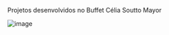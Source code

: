 Projetos desenvolvidos no Buffet Célia Soutto Mayor

![image](https://github.com/rfael5/bcsmProjects/assets/102549377/8121e654-1e60-463c-8631-6754ac5d5558)


